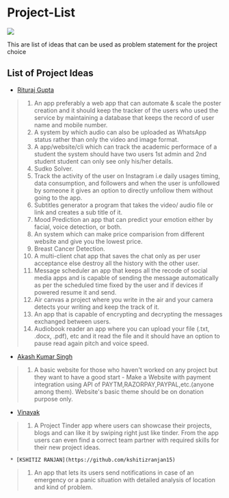 # Project-List
[![](https://img.shields.io/badge/CWC-ITER-gray.svg?style=for-the-badge&colorB=0000f&logo=github)](https://elastic-bose-ed6583.netlify.app/)

This are list of ideas that can be used as problem statement for the project choice

## List of Project Ideas

* [Rituraj Gupta](https://github.com/RiturajGupta21)

> 1. An app preferably a web app that can automate & scale the poster creation and it should keep the tracker of the users who used the service by maintaining a database that keeps the record of user name and mobile number.
> 2.  A system by which audio can also be uploaded as WhatsApp status rather than only the video and image format.
> 3. A app/website/cli which can track the academic performace of a student the system should have two users 1st admin and 2nd student student can only see only his/her details.
> 4. Sudko Solver.
> 5. Track the activity of the user on Instagram i.e daily usages timing, data consumption, and followers and when the user is unfollowed by someone it gives an option to directly unfollow them without going to the app.
> 6. Subtitles generator a program that takes the video/ audio file or link and creates a sub title of it.
> 7. Mood Prediction an app that can predict your emotion either by facial, voice detection, or both.
> 8. An system which can make price comparision from different website and give you the lowest price.
> 9. Breast Cancer Detection.
> 10. A multi-client chat app that saves the chat only as per user acceptance else destroy all the history with the other user.
> 11. Message scheduler an app that keeps all the recode of social media apps and is capable of sending the message automatically as per the scheduled time fixed by the user and if devices if powered resume it and send. 
> 12. Air canvas a project where you write in the air and your camera detects your writing and keep the track of it.
> 13. An app that is capable of encrypting and decrypting the messages exchanged between users.
> 14. Audiobook reader an app where you can upload your file (.txt, .docx, .pdf), etc and it read the file and it should have an option to pause read again pitch and voice speed.

* [Akash Kumar Singh](https://github.com/akashrajput25)

> 1. A basic website for those who haven't worked on any project but they want to have a good start - Make a Website with payment integration using API of PAYTM,RAZORPAY,PAYPAL,etc.(anyone among them). Website's basic theme should be on donation purpose only. 
 
* [Vinayak](https://github.com/ASVKVINAYAK)

> 1. A Project Tinder app where users can showcase their projects, blogs  and can like it by swiping right just like tinder. 
     From the app users can even find a correct team partner with required skills for their new project ideas. 
     
     * [KSHITIZ RANJAN](https://github.com/kshitizranjan15)

> 1. An app that lets its users send notifications in case of an emergency or a panic situation with detailed analysis of location and kind of problem.
